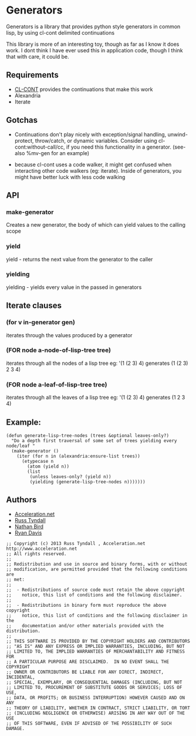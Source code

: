 # Generators

Generators is a library that provides python style generators in
common lisp, by using cl-cont delimited continuations

This library is more of an interesting toy, though as far as I know it
does work.  I dont think I have ever used this in application code,
though I think that with care, it could be.

## Requirements

 * [CL-CONT](http://common-lisp.net/project/cl-cont/) provides the
   continuations that make this work
 * Alexandria
 * Iterate

## Gotchas

 * Continuations don't play nicely with exception/signal handling,
   unwind-protect, throw/catch, or dynamic variables.  Consider using
   cl-cont:without-call/cc, if you need this functionality in a
   generator. (see-also %mv-gen for an example)

 * because cl-cont uses a code walker, it might get confused when
   interacting other code walkers (eg: iterate).  Inside of
   generators, you might have better luck with less code walking

## API

### make-generator

Creates a new generator, the body of which can yield values to the calling scope

### yield
yield - returns the next value from the generator to the caller

### yielding
yielding - yields every value in the passed in generators


## Iterate clauses

### (for v in-generator gen)

iterates through the values produced by a generator

### (FOR node a-node-of-lisp-tree tree)

iterates through all the nodes of a lisp tree
    eg: '(1 (2 3) 4) generates (1 (2 3) 2 3 4)

### (FOR node a-leaf-of-lisp-tree tree)

iterates through all the leaves of a lisp tree
    eg: '(1 (2 3) 4) generates (1 2 3 4)

## Example:

```
(defun generate-lisp-tree-nodes (trees &optional leaves-only?)
  "Do a depth first traversal of some set of trees yielding every node/leaf "
  (make-generator ()
    (iter (for n in (alexandria:ensure-list trees))
      (etypecase n
        (atom (yield n))
        (list
         (unless leaves-only? (yield n))
         (yielding (generate-lisp-tree-nodes n)))))))
```


## Authors

 * [Acceleration.net](http://www.acceleration.net/)
  * [Russ Tyndall](http://russ.unwashedmeme.com/blog)
  * [Nathan Bird](http://the.unwashedmeme.com/blog)
  * [Ryan Davis](http://ryepup.unwashedmeme.com/blog)

```
;; Copyright (c) 2013 Russ Tyndall , Acceleration.net http://www.acceleration.net
;; All rights reserved.
;;
;; Redistribution and use in source and binary forms, with or without
;; modification, are permitted provided that the following conditions are
;; met:
;;
;;  - Redistributions of source code must retain the above copyright
;;    notice, this list of conditions and the following disclaimer.
;;
;;  - Redistributions in binary form must reproduce the above copyright
;;    notice, this list of conditions and the following disclaimer in the
;;    documentation and/or other materials provided with the distribution.
;;
;; THIS SOFTWARE IS PROVIDED BY THE COPYRIGHT HOLDERS AND CONTRIBUTORS
;; "AS IS" AND ANY EXPRESS OR IMPLIED WARRANTIES, INCLUDING, BUT NOT
;; LIMITED TO, THE IMPLIED WARRANTIES OF MERCHANTABILITY AND FITNESS FOR
;; A PARTICULAR PURPOSE ARE DISCLAIMED.  IN NO EVENT SHALL THE COPYRIGHT
;; OWNER OR CONTRIBUTORS BE LIABLE FOR ANY DIRECT, INDIRECT, INCIDENTAL,
;; SPECIAL, EXEMPLARY, OR CONSEQUENTIAL DAMAGES (INCLUDING, BUT NOT
;; LIMITED TO, PROCUREMENT OF SUBSTITUTE GOODS OR SERVICES; LOSS OF USE,
;; DATA, OR PROFITS; OR BUSINESS INTERRUPTION) HOWEVER CAUSED AND ON ANY
;; THEORY OF LIABILITY, WHETHER IN CONTRACT, STRICT LIABILITY, OR TORT
;; (INCLUDING NEGLIGENCE OR OTHERWISE) ARISING IN ANY WAY OUT OF THE USE
;; OF THIS SOFTWARE, EVEN IF ADVISED OF THE POSSIBILITY OF SUCH DAMAGE.
```
